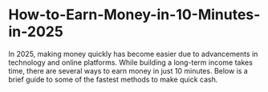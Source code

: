 # How-to-Earn-Money-in-10-Minutes-in-2025
In 2025, making money quickly has become easier due to advancements in technology and online platforms. While building a long-term income takes time, there are several ways to earn money in just 10 minutes. Below is a brief guide to some of the fastest methods to make quick cash.
